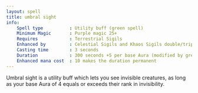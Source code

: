 ```yaml
---
layout: spell
title: umbral sight
info:
    Spell type          : Utility buff (green spell)
    Minimum Magic       : Purple magic 25+
    Requires            : Terrestrial Sigils
    Enhanced by         : Celestial Sigils and Khaos Sigils double/triple the bonus
    Casting time        : 3 seconds
    Duration            : 300 seconds +5 per base Aura (modified by green magic)
    Enhanced mana cost  : 10 makes the duration permanent
---
```


Umbral sight is a utility buff which lets you see invisible creatures, as long
as your base Aura of 4 equals or exceeds their rank in invisibility.
